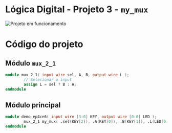 # Lógica Digital - Projeto 3 - `my_mux`       
![Projeto em funcionamento](./Proj03_DigitalLogic_03_DataSelector.gif)       
       

# Código do projeto   
         

## Módulo `mux_2_1`   
```verilog     
module mux_2_1( input wire sel, A, B, output wire L );
		// Selecionar o input
		assign L = sel ? B : A;
endmodule
```         
        


## Módulo principal     
```verilog
module demo_ep4ce6( input wire [3:0] KEY, output wire [0:0] LED );
		mux_2_1 my_mux( .sel(KEY[2]), .A(KEY[0]), .B(KEY[1]), .L(LED[0]) );
endmodule
```      
         